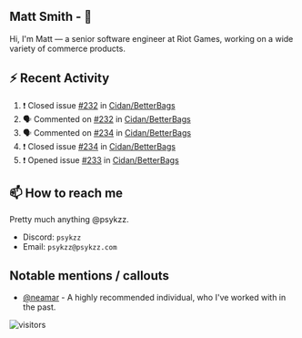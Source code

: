 <!--
[![PsyKzz's github stats](https://github-readme-stats.vercel.app/api?username=psykzz&show_icons=true)](https://github.com/anuraghazra/github-readme-stats)
-->

## Matt Smith - 👋
Hi, I'm Matt — a senior software engineer at Riot Games, working on a wide variety of commerce products.

## ⚡ Recent Activity

<!--START_SECTION:activity-->
1. ❗️ Closed issue [#232](https://github.com/Cidan/BetterBags/issues/232) in [Cidan/BetterBags](https://github.com/Cidan/BetterBags)
2. 🗣 Commented on [#232](https://github.com/Cidan/BetterBags/issues/232) in [Cidan/BetterBags](https://github.com/Cidan/BetterBags)
3. 🗣 Commented on [#234](https://github.com/Cidan/BetterBags/issues/234) in [Cidan/BetterBags](https://github.com/Cidan/BetterBags)
4. ❗️ Closed issue [#234](https://github.com/Cidan/BetterBags/issues/234) in [Cidan/BetterBags](https://github.com/Cidan/BetterBags)
5. ❗️ Opened issue [#233](https://github.com/Cidan/BetterBags/issues/233) in [Cidan/BetterBags](https://github.com/Cidan/BetterBags)
<!--END_SECTION:activity-->


## 📫 How to reach me

Pretty much anything @psykzz.

- Discord: `psykzz`
- Email: `psykzz@psykzz.com`


## Notable mentions / callouts

 - [@neamar](https://github.com/neamar) - A highly recommended individual, who I've worked with in the past.


![visitors](https://visitor-badge.glitch.me/badge?page_id=psykzz/psykzz)


